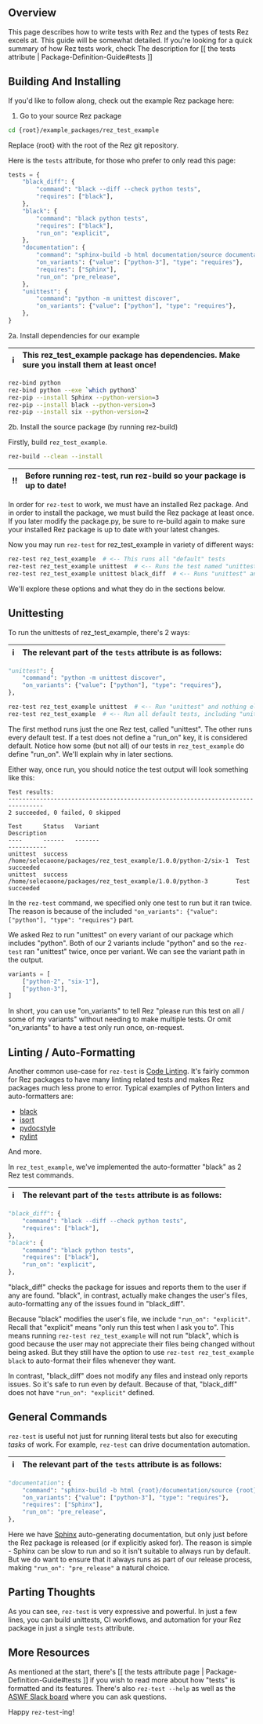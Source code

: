 ## Overview

This page describes how to write tests with Rez and the types of tests Rez
excels at. This guide will be somewhat detailed. If you're looking for a quick
summary of how Rez tests work, check The description for
[[ the tests attribute | Package-Definition-Guide#tests ]]


## Building And Installing
If you'd like to follow along, check out the example Rez package here:

1. Go to your source Rez package

```sh
cd {root}/example_packages/rez_test_example
```

Replace {root} with the root of the Rez git repository.

Here is the `tests` attribute, for those who prefer to only read this page:

```python
tests = {
	"black_diff": {
		"command": "black --diff --check python tests",
		"requires": ["black"],
	},
	"black": {
		"command": "black python tests",
		"requires": ["black"],
		"run_on": "explicit",
	},
	"documentation": {
		"command": "sphinx-build -b html documentation/source documentation/build",
		"on_variants": {"value": ["python-3"], "type": "requires"},
		"requires": ["Sphinx"],
		"run_on": "pre_release",
	},
	"unittest": {
		"command": "python -m unittest discover",
		"on_variants": {"value": ["python"], "type": "requires"},
	},
}
```

2a. Install dependencies for our example

:information_source: | This rez_test_example package has dependencies. Make sure you install them at least once!
:---: | :---


```sh
rez-bind python
rez-bind python --exe `which python3`
rez-pip --install Sphinx --python-version=3
rez-pip --install black --python-version=3
rez-pip --install six --python-version=2
```

2b. Install the source package (by running rez-build)

Firstly, build `rez_test_example`.

```sh
rez-build --clean --install
```

:bangbang: | Before running rez-test, run rez-build so your package is up to date!
:---: | :---

In order for `rez-test` to work, we must have an installed Rez package. And in
order to install the package, we must build the Rez package at least once. If
you later modify the package.py, be sure to re-build again to make sure your
installed Rez package is up to date with your latest changes.

Now you may run `rez-test` for rez_test_example in variety of different ways:

```sh
rez-test rez_test_example  # <-- This runs all "default" tests
rez-test rez_test_example unittest  # <-- Runs the test named "unittest"
rez-test rez_test_example unittest black_diff  # <-- Runs "unittest" and "black_diff"
```

We'll explore these options and what they do in the sections below.


## Unittesting
To run the unittests of rez_test_example, there's 2 ways:

:information_source: | The relevant part of the `tests` attribute is as follows:
:---: | :---

```python
"unittest": {
	"command": "python -m unittest discover",
	"on_variants": {"value": ["python"], "type": "requires"},
},
```

```sh
rez-test rez_test_example unittest  # <-- Run "unittest" and nothing else
rez-test rez_test_example  # <-- Run all default tests, including "unittest"
```

The first method runs just the one Rez test, called "unittest". The other runs
every default test. If a test does not define a "run_on" key, it is considered
default. Notice how some (but not all) of our tests in `rez_test_example` do
define "run_on". We'll explain why in later sections.

Either way, once run, you should notice the test output will look something like this:

```
Test results:
--------------------------------------------------------------------------------
2 succeeded, 0 failed, 0 skipped

Test      Status   Variant                                                          Description
----      ------   -------                                                          -----------
unittest  success  /home/selecaoone/packages/rez_test_example/1.0.0/python-2/six-1  Test succeeded
unittest  success  /home/selecaoone/packages/rez_test_example/1.0.0/python-3        Test succeeded
```

In the `rez-test` command, we specified only one test to run but it ran twice.
The reason is because of the included
`"on_variants": {"value": ["python"], "type": "requires"}` part.

We asked Rez to run "unittest" on every variant of our package which includes
"python".  Both of our 2 variants include "python" and so the `rez-test` ran
"unittest" twice, once per variant. We can see the variant path in the output.

```python
variants = [
    ["python-2", "six-1"],
    ["python-3"],
]
```

In short, you can use "on_variants" to tell Rez "please run this test on all /
some of my variants" without needing to make multiple tests. Or omit
"on_variants" to have a test only run once, on-request.


## Linting / Auto-Formatting
Another common use-case for `rez-test` is
[Code Linting](https://en.wikipedia.org/wiki/Lint_\(software\)).
It's fairly common for Rez packages to have many linting related tests and
makes Rez packages much less prone to error. Typical examples of Python linters
and auto-formatters are:

- [black](https://pypi.org/project/black)
- [isort](https://pypi.org/project/isort)
- [pydocstyle](https://pypi.org/project/pydocstyle)
- [pylint](https://pypi.org/project/pylint)

And more.

In `rez_test_example`, we've implemented the auto-formatter "black" as 2 Rez
test commands.

:information_source: | The relevant part of the `tests` attribute is as follows:
:---: | :---

```python
"black_diff": {
	"command": "black --diff --check python tests",
	"requires": ["black"],
},
"black": {
	"command": "black python tests",
	"requires": ["black"],
	"run_on": "explicit",
},
```

"black_diff" checks the package for issues and reports them to the user if any
are found. "black", in contrast, actually make changes the user's files,
auto-formatting any of the issues found in "black_diff".

Because "black" modifies the user's file, we include `"run_on": "explicit"`.
Recall that "explicit" means "only run this test when I ask you to". This means
running `rez-test rez_test_example` will not run "black", which is good because
the user may not appreciate their files being changed without being asked. But
they still have the option to use `rez-test rez_test_example black` to
auto-format their files whenever they want.

In contrast, "black_diff" does not modify any files and instead only reports
issues. So it's safe to run even by default. Because of that, "black_diff" does
not have `"run_on": "explicit"` defined.


## General Commands
`rez-test` is useful not just for running literal tests but also for executing
*tasks* of work. For example, `rez-test` can drive documentation automation.

:information_source: | The relevant part of the `tests` attribute is as follows:
:---: | :---

```python
"documentation": {
	"command": "sphinx-build -b html {root}/documentation/source {root}/build/documentation",
	"on_variants": {"value": ["python-3"], "type": "requires"},
	"requires": ["Sphinx"],
	"run_on": "pre_release",
},
```

Here we have [Sphinx](https://www.sphinx-doc.org/en/master) auto-generating
documentation, but only just before the Rez package is released (or if
explicitly asked for). The reason is simple - Sphinx can be slow to run and so
it isn't suitable to always run by default. But we do want to ensure that it
always runs as part of our release process, making `"run_on": "pre_release"` a
natural choice.


## Parting Thoughts
As you can see, `rez-test` is very expressive and powerful. In just a few
lines, you can build unittests, CI workflows, and automation for your Rez
package in just a single `tests` attribute.


## More Resources
As mentioned at the start, there's
[[ the tests attribute page | Package-Definition-Guide#tests ]]
if you wish to read more about how "tests" is formatted and its features.
There's also `rez-test --help` as well as the [ASWF Slack board](slack.aswf.io)
where you can ask questions.

Happy `rez-test`-ing!
